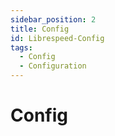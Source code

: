 ```yaml
---
sidebar_position: 2
title: Config
id: Librespeed-Config
tags:
  - Config
  - Configuration
---
```


# Config
